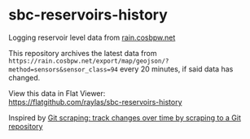 # sbc-reservoirs-history

Logging reservoir level data from [rain.cosbpw.net](https://rain.cosbpw.net)

This repository archives the latest data from `https://rain.cosbpw.net/export/map/geojson/?method=sensors&sensor_class=94` every 20 minutes, if said data has changed.

View this data in Flat Viewer:  
https://flatgithub.com/raylas/sbc-reservoirs-history

Inspired by [Git scraping: track changes over time by scraping to a Git repository](https://simonwillison.net/2020/Oct/9/git-scraping/)